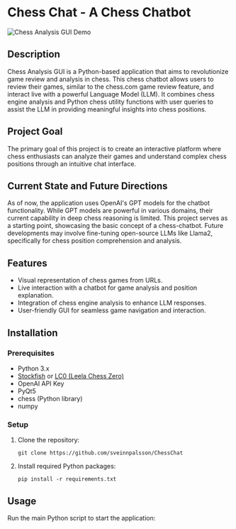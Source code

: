 # Chess Chat - A Chess Chatbot

![Chess Analysis GUI Demo](example.gif)

## Description

Chess Analysis GUI is a Python-based application that aims to revolutionize game review and analysis in chess. This chess chatbot allows users to review their games, similar to the chess.com game review feature, and interact live with a powerful Language Model (LLM). It combines chess engine analysis and Python chess utility functions with user queries to assist the LLM in providing meaningful insights into chess positions.

## Project Goal

The primary goal of this project is to create an interactive platform where chess enthusiasts can analyze their games and understand complex chess positions through an intuitive chat interface.

## Current State and Future Directions

As of now, the application uses OpenAI's GPT models for the chatbot functionality. While GPT models are powerful in various domains, their current capability in deep chess reasoning is limited. This project serves as a starting point, showcasing the basic concept of a chess-chatbot. Future developments may involve fine-tuning open-source LLMs like Llama2, specifically for chess position comprehension and analysis.

## Features

- Visual representation of chess games from URLs.
- Live interaction with a chatbot for game analysis and position explanation.
- Integration of chess engine analysis to enhance LLM responses.
- User-friendly GUI for seamless game navigation and interaction.

## Installation

### Prerequisites

- Python 3.x
- [Stockfish](https://stockfishchess.org/download/) or [LC0 (Leela Chess Zero)](https://lczero.org/play/download/)
- OpenAI API Key
- PyQt5
- chess (Python library)
- numpy

### Setup

1. Clone the repository:
    ```
    git clone https://github.com/sveinnpalsson/ChessChat
    ```
2. Install required Python packages:
    ```
    pip install -r requirements.txt
    ```

## Usage

Run the main Python script to start the application:
